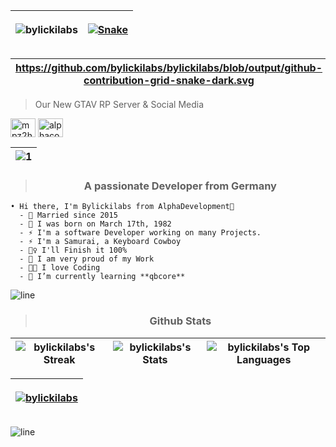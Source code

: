 |<p align="left"> <img src="https://komarev.com/ghpvc/?username=bylickilabs&label=Profile%20views&color=0e75b6&style=flat" alt="bylickilabs" /></p>|[![Snake](https://github.com/bylickilabs/bylickilabs/actions/workflows/Snake.yml/badge.svg)](https://github.com/bylickilabs/bylickilabs/actions/workflows/Snake.yml)|
|---|---|

|https://github.com/bylickilabs/bylickilabs/blob/output/github-contribution-grid-snake-dark.svg|
|---|

> Our New GTAV RP Server & Social Media
<p align="left">
<a href="https://discord.gg/mpz2hJ6PM6" target="blank"><img align="center" src="https://raw.githubusercontent.com/rahuldkjain/github-profile-readme-generator/master/src/images/icons/Social/discord.svg" alt="mpz2hJ6PM6" height="30" width="40" /></a>  
<a href="https://www.youtube.com/@AlphaCorpDevs" target="blank"><img align="center" src="https://raw.githubusercontent.com/rahuldkjain/github-profile-readme-generator/master/src/images/icons/Social/youtube.svg" alt="alphacorpdevs" height="30" width="40" /></a>
</p>
 
|![1](https://github.com/user-attachments/assets/fa2e36d7-3b3d-4140-bd36-94ffdfc51783)|
|---|


> <h3 align="center">A passionate Developer from Germany</h3>

```yarn
• Hi there, I'm Bylickilabs from AlphaDevelopment👋
  - 💍 Married since 2015
  - 👶 I was born on March 17th, 1982
  - ⚡ I'm a software Developer working on many Projects.
  - ⚡ I'm a Samurai, a Keyboard Cowboy
  - 🕵️‍♀️ I'll Finish it 100%
  - 🧸 I am very proud of my Work 
  - 🧑‍💻 I love Coding
  - 🌱 I’m currently learning **qbcore**
``` 
![line](https://github.com/bylickilabs/bylickilabs/assets/109308073/bfd77a60-d426-4470-b417-fdbab0166188) 

> <h3 align="center">Github Stats</h3>

|![bylickilabs's Streak](https://github-readme-streak-stats.herokuapp.com/?user=bylickilabs&theme=vue-dark&hide_border=false)|![bylickilabs's Stats](https://github-readme-stats.vercel.app/api?username=bylickilabs&theme=vue-dark&show_icons=true&hide_border=false&count_private=true)|![bylickilabs's Top Languages](https://github-readme-stats.vercel.app/api/top-langs/?username=bylickilabs&theme=vue-dark&show_icons=true&hide_border=false&layout=compact)|
|---|---|---|



|<p align="left"> <a href="https://github.com/bylickilabs/github-profile-trophy"><img src="https://github-profile-trophy.vercel.app/?username=bylickilabs" alt="bylickilabs" /></a> </p>|
|---|

![line](https://github.com/bylickilabs/bylickilabs/assets/109308073/bfd77a60-d426-4470-b417-fdbab0166188) 

<!--
**bylickilabs/bylickilabs** is a ✨ _special_ ✨ repository because its `README.md` (this file) appears on your GitHub profile.
-->
